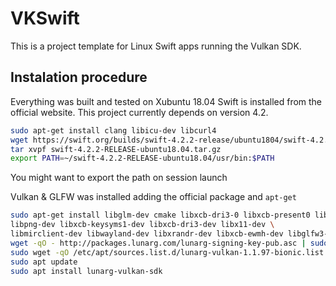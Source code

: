 # VKSwift

This is a project template for Linux Swift apps running the Vulkan SDK.

## Instalation procedure
Everything was built and tested on Xubuntu 18.04
Swift is installed from the official website. This project currently depends on version 4.2.

```bash
sudo apt-get install clang libicu-dev libcurl4
wget https://swift.org/builds/swift-4.2.2-release/ubuntu1804/swift-4.2.2-RELEASE/swift-4.2.2-RELEASE-ubuntu18.04.tar.gz
tar xvpf swift-4.2.2-RELEASE-ubuntu18.04.tar.gz
export PATH=~/swift-4.2.2-RELEASE-ubuntu18.04/usr/bin:$PATH
```
You might want to export the path on session launch

Vulkan & GLFW was installed adding the official package and `apt-get`

```bash
sudo apt-get install libglm-dev cmake libxcb-dri3-0 libxcb-present0 libpciaccess0 \
libpng-dev libxcb-keysyms1-dev libxcb-dri3-dev libx11-dev \
libmirclient-dev libwayland-dev libxrandr-dev libxcb-ewmh-dev libglfw3-dev libglfw3-wayland
wget -qO - http://packages.lunarg.com/lunarg-signing-key-pub.asc | sudo apt-key add -
sudo wget -qO /etc/apt/sources.list.d/lunarg-vulkan-1.1.97-bionic.list http://packages.lunarg.com/vulkan/1.1.97/lunarg-vulkan-1.1.97-bionic.list
sudo apt update
sudo apt install lunarg-vulkan-sdk
```
